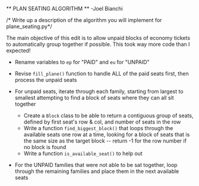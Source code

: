 ** PLAN SEATING ALGORITHM **
-Joel Bianchi

/* Write up a description of the algorithm you will implement for plane_seating.py*/

The main objective of this edit is to allow unpaid blocks of economy tickets to automatically group together if possible.  This took way more code than I expected!

* Rename variables to ```ep``` for "PAID" and ```eu``` for "UNPAID"

* Revise ```fill_plane()``` function to handle ALL of the paid seats first, then process the unpaid seats

* For unpaid seats, iterate through each family, starting from largest to smallest attempting to find a block of seats where they can all sit together

    * Create a ```Block``` class to be able to return a contiguous group of seats, defined by first seat's row & col, and number of seats in the row
    * Write a function ```find_biggest_block()``` that loops through the available seats one row at a time, looking for a block of seats that is the same size as the target block -- return -1 for the row number if no block is found
    * Write a function ```is_available_seat()``` to help out

* For the UNPAID families that were not able to be sat together, loop through the remaining families and place them in the next available seats 